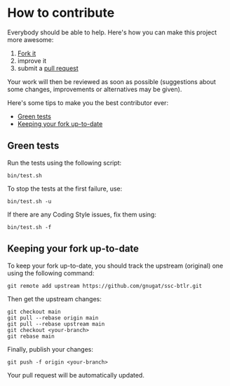 # How to contribute

Everybody should be able to help. Here's how you can make this project more
awesome:

1. [Fork it](https://github.com/gnugat/ssc-btlr/fork_select)
2. improve it
3. submit a [pull request](https://help.github.com/articles/creating-a-pull-request)

Your work will then be reviewed as soon as possible (suggestions about some
changes, improvements or alternatives may be given).

Here's some tips to make you the best contributor ever:

* [Green tests](#green-tests)
* [Keeping your fork up-to-date](#keeping-your-fork-up-to-date)

## Green tests

Run the tests using the following script:

    bin/test.sh

To stop the tests at the first failure, use:

    bin/test.sh -u

If there are any Coding Style issues, fix them using:

    bin/test.sh -f

## Keeping your fork up-to-date

To keep your fork up-to-date, you should track the upstream (original) one
using the following command:

    git remote add upstream https://github.com/gnugat/ssc-btlr.git

Then get the upstream changes:

    git checkout main
    git pull --rebase origin main
    git pull --rebase upstream main
    git checkout <your-branch>
    git rebase main

Finally, publish your changes:

    git push -f origin <your-branch>

Your pull request will be automatically updated.
